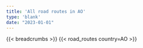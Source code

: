 ```yaml
---
title: 'All road routes in AO'
type: 'blank'
date: "2023-01-01"
---
```


{{< breadcrumbs >}}
{{< road_routes country=AO >}}
